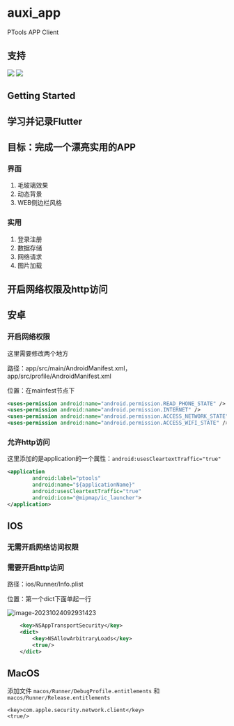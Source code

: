 # auxi_app

PTools APP Client

## 支持

![](https://img.shields.io/badge/language-dart-orange.svg)
![](https://img.shields.io/badge/language-flutter-blue.svg)



## Getting Started

## 学习并记录Flutter

## 目标：完成一个漂亮实用的APP

### 界面
1. 毛玻璃效果
2. 动态背景
3. WEB侧边栏风格

### 实用
1. 登录注册
2. 数据存储
3. 网络请求
4. 图片加载

## 开启网络权限及http访问

## 安卓

### 开启网络权限

这里需要修改两个地方

路径：app/src/main/AndroidManifest.xml，app/src/profile/AndroidManifest.xml

位置：在mainfest节点下

```xml
<uses-permission android:name="android.permission.READ_PHONE_STATE" />
<uses-permission android:name="android.permission.INTERNET" />
<uses-permission android:name="android.permission.ACCESS_NETWORK_STATE" />
<uses-permission android:name="android.permission.ACCESS_WIFI_STATE" />
```



### 允许http访问

这里添加的是application的一个属性：`android:usesCleartextTraffic="true"`

```xml
<application
        android:label="ptools"
        android:name="${applicationName}"
        android:usesCleartextTraffic="true"
        android:icon="@mipmap/ic_launcher">
</application>
```



## IOS

### 无需开启网络访问权限

### 需要开启http访问

路径：ios/Runner/Info.plist

位置：第一个dict下面单起一行

![image-20231024092931423](https://img.ptools.fun/blog/image-20231024092931423.png)

```xml
    <key>NSAppTransportSecurity</key>
    <dict>
        <key>NSAllowArbitraryLoads</key>
        <true/>
    </dict>
```



## MacOS

添加文件 `macos/Runner/DebugProfile.entitlements` 和 `macos/Runner/Release.entitlements`

```
<key>com.apple.security.network.client</key>
<true/>
```

